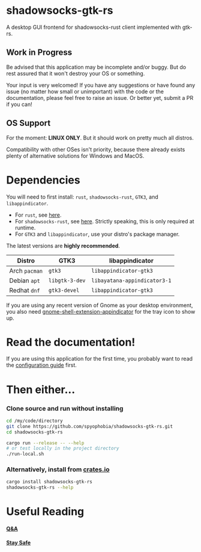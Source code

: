 # shadowsocks-gtk-rs

A desktop GUI frontend for shadowsocks-rust client implemented with gtk-rs.

## Work in Progress

Be advised that this application may be incomplete and/or buggy. But do rest assured that it won't destroy your OS or something.

Your input is very welcomed! If you have any suggestions or have found any issue (no matter how small or unimportant) with the code or the documentation, please feel free to raise an issue. Or better yet, submit a PR if you can!

## OS Support

For the moment: **LINUX ONLY**. But it should work on pretty much all distros.

Compatibility with other OSes isn't priority, because there already exists plenty of alternative solutions for Windows and MacOS.

# Dependencies

You will need to first install: `rust`, `shadowsocks-rust`, `GTK3`, and `libappindicator`.
 - For `rust`, see [here](https://www.rust-lang.org/tools/install).
 - For `shadowsocks-rust`, see [here](https://github.com/shadowsocks/shadowsocks-rust#build--install). Strictly speaking, this is only required at runtime.
 - For `GTK3` and `libappindicator`, use your distro's package manager.

The latest versions are **highly recommended**.

| Distro        | GTK3           | libappindicator              |
| ------------- | -------------- | ---------------------------- |
| Arch `pacman` | `gtk3`         | `libappindicator-gtk3`       |
| Debian `apt`  | `libgtk-3-dev` | `libayatana-appindicator3-1` |
| Redhat `dnf`  | `gtk3-devel`   | `libappindicator-gtk3`       |

If you are using any recent version of Gnome as your desktop environment, you also need [gnome-shell-extension-appindicator](https://extensions.gnome.org/extension/615) for the tray icon to show up.

# Read the documentation!

If you are using this application for the first time, you probably want to read the [configuration guide](res/QnA.md#how-to-customise-configuration) first.

# Then either...

### Clone source and run without installing

```sh
cd /my/code/directory
git clone https://github.com/spyophobia/shadowsocks-gtk-rs.git
cd shadowsocks-gtk-rs
```

```sh
cargo run --release -- --help
# or test locally in the project directory
./run-local.sh
```

### Alternatively, install from [crates.io](https://crates.io/crates/shadowsocks-gtk-rs)

```sh
cargo install shadowsocks-gtk-rs
shadowsocks-gtk-rs --help
```

# Useful Reading

#### [Q&A](res/QnA.md)

#### [Stay Safe](res/stay-safe.md)
